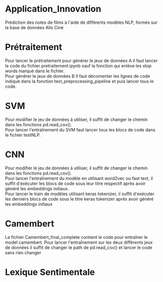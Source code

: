 # Application_Innovation
Prédiction des notes de films à l'aide de différents modèles NLP, formés sur la base de données Allo Ciné
# Prétraitement
Pour lancer le prétraitement pour générer le jeux de données A  il faut lancer le code du fichier pretraitement.ipynb sauf la fonction qui enlève les stop words marqué dans le fichier.   
Pour générer le jeux de données B Il faut décomenter les lignes de code indiqué dans la fonction text_preprocessing_pipeline et puis lancer tous le code.   
# SVM 
Pour modifier le jeu de données à utiliser, il suffit de changer le chemin dans les fonctions pd.read_csv().    
Pour lancer l'entraînement du SVM faut lancer tous les blocs de code dans le fichier testNLP.   
# CNN
Pour modifier le jeu de données à utiliser, il suffit de changer le chemin dans les fonctions pd.read_csv().   
Pour lancer l'entraînement du modèle en utilisant word2vec ou fast text, il suffit d'exécuter les blocs de code sous leur titre respectif   après avoir généré les embeddings initiaux.   
Pour lancer le train de modèles utilisant keras tokenizer, il suffit d'exécuter les derniers blocs de code sous le titre keras tokenizer après avoir généré les embeddings initiaux
# Camembert
Le fichier Camembert_final_complete contient le code pour entraîner le model camembert. Pour lancer l'entraînement sur les deux différents jeux de données il suffit de changer le path de pd.read_csv() et lancer le code sans rien changer
# Lexique Sentimentale

